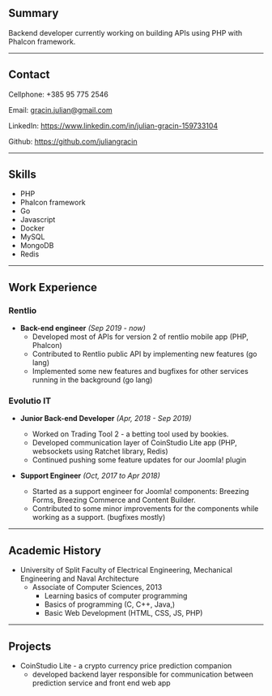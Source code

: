 ## Summary

Backend developer currently working on building APIs using PHP with Phalcon framework.


***


## Contact 

Cellphone: +385 95 775 2546

Email: gracin.julian@gmail.com

LinkedIn: https://www.linkedin.com/in/julian-gracin-159733104

Github: https://github.com/juliangracin

***


## Skills

 - PHP
 - Phalcon framework
 - Go
 - Javascript
 - Docker
 - MySQL
 - MongoDB
 - Redis

***


## Work Experience


### Rentlio

- **Back-end engineer** *(Sep 2019 - now)*
    - Developed most of APIs for version 2 of rentlio mobile app (PHP, Phalcon)
    - Contributed to Rentlio public API by implementing new features (go lang)
    - Implemented some new features and bugfixes for other services running in the background (go lang)


### Evolutio IT

- **Junior Back-end Developer** *(Apr, 2018 - Sep 2019)*
    - Worked on Trading Tool 2 - a betting tool used by bookies.
    - Developed communication layer of CoinStudio Lite app (PHP, websockets using Ratchet library, Redis)
    - Continued pushing some feature updates for our Joomla! plugin

- **Support Engineer** *(Oct, 2017 to Apr 2018)*
    - Started as a support engineer for Joomla! components: Breezing Forms, Breezing Commerce and Content Builder.
    - Contributed to some minor improvements for the components while working as a support. (bugfixes mostly)

***


## Academic History

- University of Split Faculty of Electrical Engineering, Mechanical Engineering and Naval Architecture
    - Associate of Computer Sciences, 2013
        - Learning basics of computer programming
        - Basics of programming (C, C++, Java,)
        - Basic Web Development (HTML, CSS, JS, PHP)

***


## Projects

- CoinStudio Lite - a crypto currency price prediction companion
    - developed backend layer responsible for communication between prediction service and front end web app
